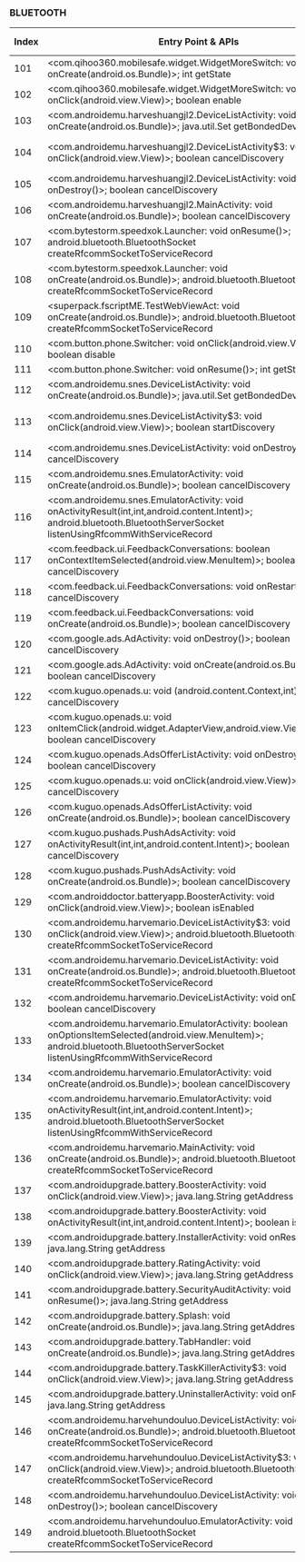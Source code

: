 ### BLUETOOTH
| Index | Entry Point & APIs | Screen shot | Resource id | Label |
| ------------- | ------------- | ------------- |-------------|-------------|
| 101 | <com.qihoo360.mobilesafe.widget.WidgetMoreSwitch: void onCreate(android.os.Bundle)>; int getState | ![](D:\COSMOS\output\py\Drebin\VirusShare_Android_20130506\VirusShare_34f2bf78e5a96f5d151b70e61a39396d\com.qihoo360.mobilesafe.widget.WidgetMoreSwitch.png) |  | |
| 102 | <com.qihoo360.mobilesafe.widget.WidgetMoreSwitch: void onClick(android.view.View)>; boolean enable | ![](D:\COSMOS\output\py\Drebin\VirusShare_Android_20130506\VirusShare_34f2bf78e5a96f5d151b70e61a39396d\com.qihoo360.mobilesafe.widget.WidgetMoreSwitch.png) |  | |
| 103 | <com.androidemu.harveshuangjl2.DeviceListActivity: void onCreate(android.os.Bundle)>; java.util.Set getBondedDevices | ![](D:\COSMOS\output\py\Drebin\VirusShare_Android_20130506\VirusShare_3bb80f244f25726d35a167685e0859cb\com.androidemu.harveshuangjl2.DeviceListActivity.png) |  | |
| 104 | <com.androidemu.harveshuangjl2.DeviceListActivity$3: void onClick(android.view.View)>; boolean cancelDiscovery | ![](D:\COSMOS\output\py\Drebin\VirusShare_Android_20130506\VirusShare_3bb80f244f25726d35a167685e0859cb\com.androidemu.harveshuangjl2.DeviceListActivity.png) | {'2131296260': <sensitive_component.SensitiveComponent.SensitiveView object at 0x000001FE28DAAE80>} | |
| 105 | <com.androidemu.harveshuangjl2.DeviceListActivity: void onDestroy()>; boolean cancelDiscovery | ![](D:\COSMOS\output\py\Drebin\VirusShare_Android_20130506\VirusShare_3bb80f244f25726d35a167685e0859cb\com.androidemu.harveshuangjl2.DeviceListActivity.png) |  | |
| 106 | <com.androidemu.harveshuangjl2.MainActivity: void onCreate(android.os.Bundle)>; boolean cancelDiscovery | ![](D:\COSMOS\output\py\Drebin\VirusShare_Android_20130506\VirusShare_3bb80f244f25726d35a167685e0859cb\com.androidemu.harveshuangjl2.MainActivity.png) |  | |
| 107 | <com.bytestorm.speedxok.Launcher: void onResume()>; android.bluetooth.BluetoothSocket createRfcommSocketToServiceRecord | ![](D:\COSMOS\output\py\Drebin\VirusShare_Android_20130506\VirusShare_3d6539c2e96106640a298665cf3c2cd8\com.bytestorm.speedxok.Launcher.png) |  | |
| 108 | <com.bytestorm.speedxok.Launcher: void onCreate(android.os.Bundle)>; android.bluetooth.BluetoothSocket createRfcommSocketToServiceRecord | ![](D:\COSMOS\output\py\Drebin\VirusShare_Android_20130506\VirusShare_3d6539c2e96106640a298665cf3c2cd8\com.bytestorm.speedxok.Launcher.png) |  | |
| 109 | <superpack.fscriptME.TestWebViewAct: void onCreate(android.os.Bundle)>; android.bluetooth.BluetoothSocket createRfcommSocketToServiceRecord | ![](D:\COSMOS\output\py\Drebin\VirusShare_Android_20130506\VirusShare_3d6539c2e96106640a298665cf3c2cd8\superpack.fscriptME.TestWebViewAct.png) |  | |
| 110 | <com.button.phone.Switcher: void onClick(android.view.View)>; boolean disable | ![](D:\COSMOS\output\py\Drebin\VirusShare_Android_20130506\VirusShare_3d9472d792019e40605abfa9cb22fba5\com.button.phone.Switcher.png) |  | |
| 111 | <com.button.phone.Switcher: void onResume()>; int getState | ![](D:\COSMOS\output\py\Drebin\VirusShare_Android_20130506\VirusShare_3d9472d792019e40605abfa9cb22fba5\com.button.phone.Switcher.png) |  | |
| 112 | <com.androidemu.snes.DeviceListActivity: void onCreate(android.os.Bundle)>; java.util.Set getBondedDevices | ![](D:\COSMOS\output\py\Drebin\VirusShare_Android_20130506\VirusShare_fd5e858cbb8f114a507a3a3b2f7e66a3\com.androidemu.snes.DeviceListActivity.png) |  | |
| 113 | <com.androidemu.snes.DeviceListActivity$3: void onClick(android.view.View)>; boolean startDiscovery | ![](D:\COSMOS\output\py\Drebin\VirusShare_Android_20130506\VirusShare_fd5e858cbb8f114a507a3a3b2f7e66a3\com.androidemu.snes.DeviceListActivity.png) | {'2131230725': <sensitive_component.SensitiveComponent.SensitiveView object at 0x000001FE28C1B3C8>} | |
| 114 | <com.androidemu.snes.DeviceListActivity: void onDestroy()>; boolean cancelDiscovery | ![](D:\COSMOS\output\py\Drebin\VirusShare_Android_20130506\VirusShare_fd5e858cbb8f114a507a3a3b2f7e66a3\com.androidemu.snes.DeviceListActivity.png) |  | |
| 115 | <com.androidemu.snes.EmulatorActivity: void onCreate(android.os.Bundle)>; boolean cancelDiscovery | ![](D:\COSMOS\output\py\Drebin\VirusShare_Android_20130506\VirusShare_3df147ce2f8719e77639f8dcb42fa854\com.androidemu.snes.EmulatorActivity.png) |  | |
| 116 | <com.androidemu.snes.EmulatorActivity: void onActivityResult(int,int,android.content.Intent)>; android.bluetooth.BluetoothServerSocket listenUsingRfcommWithServiceRecord | ![](D:\COSMOS\output\py\Drebin\VirusShare_Android_20130506\VirusShare_3df147ce2f8719e77639f8dcb42fa854\com.androidemu.snes.EmulatorActivity.png) |  | |
| 117 | <com.feedback.ui.FeedbackConversations: boolean onContextItemSelected(android.view.MenuItem)>; boolean cancelDiscovery | ![](D:\COSMOS\output\py\Drebin\VirusShare_Android_20130506\VirusShare_fd5e858cbb8f114a507a3a3b2f7e66a3\com.feedback.ui.FeedbackConversations.png) |  | |
| 118 | <com.feedback.ui.FeedbackConversations: void onRestart()>; boolean cancelDiscovery | ![](D:\COSMOS\output\py\Drebin\VirusShare_Android_20130506\VirusShare_fd5e858cbb8f114a507a3a3b2f7e66a3\com.feedback.ui.FeedbackConversations.png) |  | |
| 119 | <com.feedback.ui.FeedbackConversations: void onCreate(android.os.Bundle)>; boolean cancelDiscovery | ![](D:\COSMOS\output\py\Drebin\VirusShare_Android_20130506\VirusShare_fd5e858cbb8f114a507a3a3b2f7e66a3\com.feedback.ui.FeedbackConversations.png) |  | |
| 120 | <com.google.ads.AdActivity: void onDestroy()>; boolean cancelDiscovery | ![](D:\COSMOS\output\py\Drebin\VirusShare_Android_20130506\VirusShare_3df147ce2f8719e77639f8dcb42fa854\com.google.ads.AdActivity.png) |  | |
| 121 | <com.google.ads.AdActivity: void onCreate(android.os.Bundle)>; boolean cancelDiscovery | ![](D:\COSMOS\output\py\Drebin\VirusShare_Android_20130506\VirusShare_3df147ce2f8719e77639f8dcb42fa854\com.google.ads.AdActivity.png) |  | |
| 122 | <com.kuguo.openads.u: void <init>(android.content.Context,int)>; boolean cancelDiscovery | ![](D:\COSMOS\output\py\Drebin\VirusShare_Android_20130506\VirusShare_fea6c127b75864228de1cf3aa15e6a37\com.kuguo.openads.AdsOfferListActivity.png) |  | |
| 123 | <com.kuguo.openads.u: void onItemClick(android.widget.AdapterView,android.view.View,int,long)>; boolean cancelDiscovery | ![](D:\COSMOS\output\py\Drebin\VirusShare_Android_20130506\VirusShare_fea6c127b75864228de1cf3aa15e6a37\com.kuguo.openads.AdsOfferListActivity.png) |  | |
| 124 | <com.kuguo.openads.AdsOfferListActivity: void onDestroy()>; boolean cancelDiscovery | ![](D:\COSMOS\output\py\Drebin\VirusShare_Android_20130506\VirusShare_fea6c127b75864228de1cf3aa15e6a37\com.kuguo.openads.AdsOfferListActivity.png) |  | |
| 125 | <com.kuguo.openads.u: void onClick(android.view.View)>; boolean cancelDiscovery | ![](D:\COSMOS\output\py\Drebin\VirusShare_Android_20130506\VirusShare_fea6c127b75864228de1cf3aa15e6a37\com.kuguo.openads.AdsOfferListActivity.png) |  | |
| 126 | <com.kuguo.openads.AdsOfferListActivity: void onCreate(android.os.Bundle)>; boolean cancelDiscovery | ![](D:\COSMOS\output\py\Drebin\VirusShare_Android_20130506\VirusShare_fea6c127b75864228de1cf3aa15e6a37\com.kuguo.openads.AdsOfferListActivity.png) |  | |
| 127 | <com.kuguo.pushads.PushAdsActivity: void onActivityResult(int,int,android.content.Intent)>; boolean cancelDiscovery | ![](D:\COSMOS\output\py\Drebin\VirusShare_Android_20130506\VirusShare_3df147ce2f8719e77639f8dcb42fa854\com.kuguo.pushads.PushAdsActivity.png) |  | |
| 128 | <com.kuguo.pushads.PushAdsActivity: void onCreate(android.os.Bundle)>; boolean cancelDiscovery | ![](D:\COSMOS\output\py\Drebin\VirusShare_Android_20130506\VirusShare_3df147ce2f8719e77639f8dcb42fa854\com.kuguo.pushads.PushAdsActivity.png) |  | |
| 129 | <com.androiddoctor.batteryapp.BoosterActivity: void onClick(android.view.View)>; boolean isEnabled | ![](D:\COSMOS\output\py\Drebin\VirusShare_Android_20130506\VirusShare_5e30509b3f137ca122bac42bb5534cdd\com.androiddoctor.batteryapp.BoosterActivity.png) |  | |
| 130 | <com.androidemu.harvemario.DeviceListActivity$3: void onClick(android.view.View)>; android.bluetooth.BluetoothSocket createRfcommSocketToServiceRecord | ![](D:\COSMOS\output\py\Drebin\VirusShare_Android_20130506\VirusShare_cd14b831bea00caa7dde361ac45e15df\com.androidemu.harvemario.DeviceListActivity.png) | {'2131296260': <sensitive_component.SensitiveComponent.SensitiveView object at 0x000001FE294D30F0>} | |
| 131 | <com.androidemu.harvemario.DeviceListActivity: void onCreate(android.os.Bundle)>; android.bluetooth.BluetoothSocket createRfcommSocketToServiceRecord | ![](D:\COSMOS\output\py\Drebin\VirusShare_Android_20130506\VirusShare_cd14b831bea00caa7dde361ac45e15df\com.androidemu.harvemario.DeviceListActivity.png) |  | |
| 132 | <com.androidemu.harvemario.DeviceListActivity: void onDestroy()>; boolean cancelDiscovery | ![](D:\COSMOS\output\py\Drebin\VirusShare_Android_20130506\VirusShare_cd14b831bea00caa7dde361ac45e15df\com.androidemu.harvemario.DeviceListActivity.png) |  | |
| 133 | <com.androidemu.harvemario.EmulatorActivity: boolean onOptionsItemSelected(android.view.MenuItem)>; android.bluetooth.BluetoothServerSocket listenUsingRfcommWithServiceRecord | ![](D:\COSMOS\output\py\Drebin\VirusShare_Android_20130506\VirusShare_80cb9696d3812bdd2f22ad0aa083fe0f\com.androidemu.harvemario.EmulatorActivity.png) |  | |
| 134 | <com.androidemu.harvemario.EmulatorActivity: void onCreate(android.os.Bundle)>; boolean cancelDiscovery | ![](D:\COSMOS\output\py\Drebin\VirusShare_Android_20130506\VirusShare_80cb9696d3812bdd2f22ad0aa083fe0f\com.androidemu.harvemario.EmulatorActivity.png) |  | |
| 135 | <com.androidemu.harvemario.EmulatorActivity: void onActivityResult(int,int,android.content.Intent)>; android.bluetooth.BluetoothServerSocket listenUsingRfcommWithServiceRecord | ![](D:\COSMOS\output\py\Drebin\VirusShare_Android_20130506\VirusShare_80cb9696d3812bdd2f22ad0aa083fe0f\com.androidemu.harvemario.EmulatorActivity.png) |  | |
| 136 | <com.androidemu.harvemario.MainActivity: void onCreate(android.os.Bundle)>; android.bluetooth.BluetoothSocket createRfcommSocketToServiceRecord | ![](D:\COSMOS\output\py\Drebin\VirusShare_Android_20130506\VirusShare_cd14b831bea00caa7dde361ac45e15df\com.androidemu.harvemario.MainActivity.png) |  | |
| 137 | <com.androidupgrade.battery.BoosterActivity: void onClick(android.view.View)>; java.lang.String getAddress | ![](D:\COSMOS\output\py\Drebin\VirusShare_Android_20130506\VirusShare_76aa06ee65d7a8bd3e5e5bfada2f343e\com.androidupgrade.battery.BoosterActivity.png) |  | |
| 138 | <com.androidupgrade.battery.BoosterActivity: void onActivityResult(int,int,android.content.Intent)>; boolean isEnabled | ![](D:\COSMOS\output\py\Drebin\VirusShare_Android_20130506\VirusShare_76aa06ee65d7a8bd3e5e5bfada2f343e\com.androidupgrade.battery.BoosterActivity.png) |  | |
| 139 | <com.androidupgrade.battery.InstallerActivity: void onResume()>; java.lang.String getAddress | ![](D:\COSMOS\output\py\Drebin\VirusShare_Android_20130506\VirusShare_76aa06ee65d7a8bd3e5e5bfada2f343e\com.androidupgrade.battery.InstallerActivity.png) |  | |
| 140 | <com.androidupgrade.battery.RatingActivity: void onClick(android.view.View)>; java.lang.String getAddress | ![](D:\COSMOS\output\py\Drebin\VirusShare_Android_20130506\VirusShare_76aa06ee65d7a8bd3e5e5bfada2f343e\com.androidupgrade.battery.RatingActivity.png) |  | |
| 141 | <com.androidupgrade.battery.SecurityAuditActivity: void onResume()>; java.lang.String getAddress | ![](D:\COSMOS\output\py\Drebin\VirusShare_Android_20130506\VirusShare_76aa06ee65d7a8bd3e5e5bfada2f343e\com.androidupgrade.battery.SecurityAuditActivity.png) |  | |
| 142 | <com.androidupgrade.battery.Splash: void onCreate(android.os.Bundle)>; java.lang.String getAddress | ![](D:\COSMOS\output\py\Drebin\VirusShare_Android_20130506\VirusShare_76aa06ee65d7a8bd3e5e5bfada2f343e\com.androidupgrade.battery.Splash.png) |  | |
| 143 | <com.androidupgrade.battery.TabHandler: void onCreate(android.os.Bundle)>; java.lang.String getAddress | ![](D:\COSMOS\output\py\Drebin\VirusShare_Android_20130506\VirusShare_76aa06ee65d7a8bd3e5e5bfada2f343e\com.androidupgrade.battery.TabHandler.png) |  | |
| 144 | <com.androidupgrade.battery.TaskKillerActivity$3: void onClick(android.view.View)>; java.lang.String getAddress | ![](D:\COSMOS\output\py\Drebin\VirusShare_Android_20130506\VirusShare_76aa06ee65d7a8bd3e5e5bfada2f343e\com.androidupgrade.battery.TaskKillerActivity.png) |  | |
| 145 | <com.androidupgrade.battery.UninstallerActivity: void onResume()>; java.lang.String getAddress | ![](D:\COSMOS\output\py\Drebin\VirusShare_Android_20130506\VirusShare_76aa06ee65d7a8bd3e5e5bfada2f343e\com.androidupgrade.battery.UninstallerActivity.png) |  | |
| 146 | <com.androidemu.harvehundouluo.DeviceListActivity: void onCreate(android.os.Bundle)>; android.bluetooth.BluetoothSocket createRfcommSocketToServiceRecord | ![](D:\COSMOS\output\py\Drebin\VirusShare_Android_20130506\VirusShare_78dac349e33f27ab22a26296d78871b1\com.androidemu.harvehundouluo.DeviceListActivity.png) |  | |
| 147 | <com.androidemu.harvehundouluo.DeviceListActivity$3: void onClick(android.view.View)>; android.bluetooth.BluetoothSocket createRfcommSocketToServiceRecord | ![](D:\COSMOS\output\py\Drebin\VirusShare_Android_20130506\VirusShare_78dac349e33f27ab22a26296d78871b1\com.androidemu.harvehundouluo.DeviceListActivity.png) | {'2131296260': <sensitive_component.SensitiveComponent.SensitiveView object at 0x000001FE28F480F0>} | |
| 148 | <com.androidemu.harvehundouluo.DeviceListActivity: void onDestroy()>; boolean cancelDiscovery | ![](D:\COSMOS\output\py\Drebin\VirusShare_Android_20130506\VirusShare_78dac349e33f27ab22a26296d78871b1\com.androidemu.harvehundouluo.DeviceListActivity.png) |  | |
| 149 | <com.androidemu.harvehundouluo.EmulatorActivity: void onPause()>; android.bluetooth.BluetoothSocket createRfcommSocketToServiceRecord | ![](D:\COSMOS\output\py\Drebin\VirusShare_Android_20130506\VirusShare_78dac349e33f27ab22a26296d78871b1\com.androidemu.harvehundouluo.EmulatorActivity.png) |  | |
